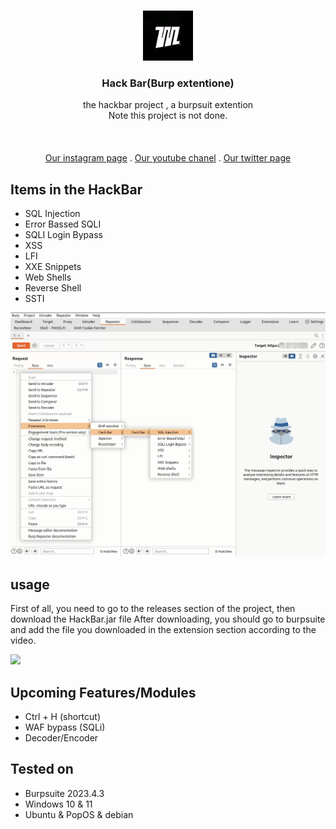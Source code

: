 <br/>
<p align="center">
  <a href="https://github.com/ShaanCoding/ReadME-Generator">
    <img src="./Image/logo.jpg" alt="Logo" width="80" height="80">
  </a>

  <h3 align="center">‌Hack Bar(Burp extentione)</h3>

  <p align="center">
    the hackbar project , a burpsuit extention 
    <br/>
    Note this project is not done.
    <br/>
    <br/>
    <br/>
    <br/>
    <a href="https://intsagram.com/error._.fiat">Our instagram page</a>
    .
    <a href="https://youtube.com/error_fiat">Our youtube chanel</a>
    .
    <a href="https://twitter.com/ErrorFiat">Our twitter page</a>
  </p>
</p>

## Items in the HackBar

- SQL Injection
- Error Bassed SQLI
- SQLI Login Bypass
- XSS
- LFI
- XXE Snippets
- Web Shells
- Reverse Shell
- SSTI

![Screen Shot](./Image/tool.png)


## usage

First of all, you need to go to the releases section of the project, then download the HackBar.jar file
After downloading, you should go to burpsuite and add the file you downloaded in the extension section according to the video.

<img src="./Image/ad-extantione.gif" />


## Upcoming Features/Modules

- Ctrl + H (shortcut)
- WAF bypass (SQLi)
- Decoder/Encoder

## Tested on

- Burpsuite 2023.4.3
- Windows 10 & 11
- Ubuntu & PopOS & debian

